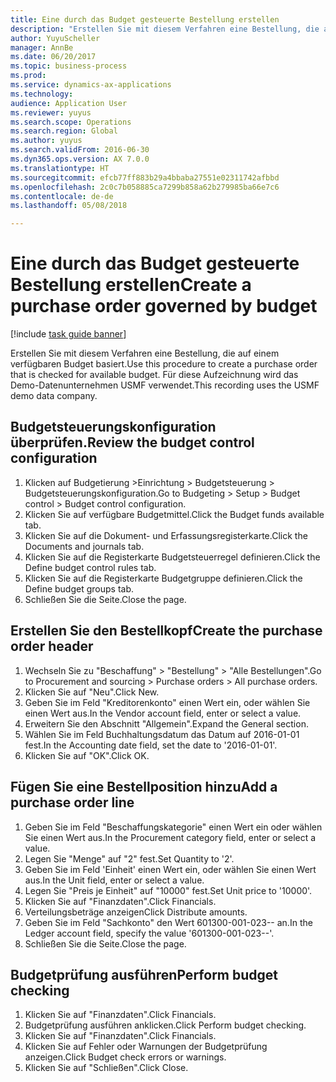 ```yaml
--- 
title: Eine durch das Budget gesteuerte Bestellung erstellen
description: "Erstellen Sie mit diesem Verfahren eine Bestellung, die auf einem verfügbaren Budget basiert."
author: YuyuScheller
manager: AnnBe
ms.date: 06/20/2017
ms.topic: business-process
ms.prod: 
ms.service: dynamics-ax-applications
ms.technology: 
audience: Application User
ms.reviewer: yuyus
ms.search.scope: Operations
ms.search.region: Global
ms.author: yuyus
ms.search.validFrom: 2016-06-30
ms.dyn365.ops.version: AX 7.0.0
ms.translationtype: HT
ms.sourcegitcommit: efcb77ff883b29a4bbaba27551e02311742afbbd
ms.openlocfilehash: 2c0c7b058885ca7299b858a62b279985ba66e7c6
ms.contentlocale: de-de
ms.lasthandoff: 05/08/2018

---
```

# <a name="create-a-purchase-order-governed-by-budget"></a><span data-ttu-id="0ff45-103">Eine durch das Budget gesteuerte Bestellung erstellen</span><span class="sxs-lookup"><span data-stu-id="0ff45-103">Create a purchase order governed by budget</span></span>

[!include [task guide banner](../../includes/task-guide-banner.md)]

<span data-ttu-id="0ff45-104">Erstellen Sie mit diesem Verfahren eine Bestellung, die auf einem verfügbaren Budget basiert.</span><span class="sxs-lookup"><span data-stu-id="0ff45-104">Use this procedure to create a purchase order that is checked for available budget.</span></span> <span data-ttu-id="0ff45-105">Für diese Aufzeichnung wird das Demo-Datenunternehmen USMF verwendet.</span><span class="sxs-lookup"><span data-stu-id="0ff45-105">This recording uses the USMF demo data company.</span></span>


## <a name="review-the-budget-control-configuration"></a><span data-ttu-id="0ff45-106">Budgetsteuerungskonfiguration überprüfen.</span><span class="sxs-lookup"><span data-stu-id="0ff45-106">Review the budget control configuration</span></span>
1. <span data-ttu-id="0ff45-107">Klicken auf Budgetierung >Einrichtung > Budgetsteuerung > Budgetsteuerungskonfiguration.</span><span class="sxs-lookup"><span data-stu-id="0ff45-107">Go to Budgeting > Setup > Budget control > Budget control configuration.</span></span>
2. <span data-ttu-id="0ff45-108">Klicken Sie auf verfügbare Budgetmittel.</span><span class="sxs-lookup"><span data-stu-id="0ff45-108">Click the Budget funds available tab.</span></span>
3. <span data-ttu-id="0ff45-109">Klicken Sie auf die Dokument- und Erfassungsregisterkarte.</span><span class="sxs-lookup"><span data-stu-id="0ff45-109">Click the Documents and journals tab.</span></span>
4. <span data-ttu-id="0ff45-110">Klicken Sie auf die Registerkarte Budgetsteuerregel definieren.</span><span class="sxs-lookup"><span data-stu-id="0ff45-110">Click the Define budget control rules tab.</span></span>
5. <span data-ttu-id="0ff45-111">Klicken Sie auf die Registerkarte Budgetgruppe definieren.</span><span class="sxs-lookup"><span data-stu-id="0ff45-111">Click the Define budget groups tab.</span></span>
6. <span data-ttu-id="0ff45-112">Schließen Sie die Seite.</span><span class="sxs-lookup"><span data-stu-id="0ff45-112">Close the page.</span></span>

## <a name="create-the-purchase-order-header"></a><span data-ttu-id="0ff45-113">Erstellen Sie den Bestellkopf</span><span class="sxs-lookup"><span data-stu-id="0ff45-113">Create the purchase order header</span></span>
1. <span data-ttu-id="0ff45-114">Wechseln Sie zu "Beschaffung" > "Bestellung" > "Alle Bestellungen".</span><span class="sxs-lookup"><span data-stu-id="0ff45-114">Go to Procurement and sourcing > Purchase orders > All purchase orders.</span></span>
2. <span data-ttu-id="0ff45-115">Klicken Sie auf "Neu".</span><span class="sxs-lookup"><span data-stu-id="0ff45-115">Click New.</span></span>
3. <span data-ttu-id="0ff45-116">Geben Sie im Feld "Kreditorenkonto" einen Wert ein, oder wählen Sie einen Wert aus.</span><span class="sxs-lookup"><span data-stu-id="0ff45-116">In the Vendor account field, enter or select a value.</span></span>
4. <span data-ttu-id="0ff45-117">Erweitern Sie den Abschnitt "Allgemein".</span><span class="sxs-lookup"><span data-stu-id="0ff45-117">Expand the General section.</span></span>
5. <span data-ttu-id="0ff45-118">Wählen Sie im Feld Buchhaltungsdatum das Datum auf 2016-01-01 fest.</span><span class="sxs-lookup"><span data-stu-id="0ff45-118">In the Accounting date field, set the date to '2016-01-01'.</span></span>
6. <span data-ttu-id="0ff45-119">Klicken Sie auf "OK".</span><span class="sxs-lookup"><span data-stu-id="0ff45-119">Click OK.</span></span>

## <a name="add-a-purchase-order-line"></a><span data-ttu-id="0ff45-120">Fügen Sie eine Bestellposition hinzu</span><span class="sxs-lookup"><span data-stu-id="0ff45-120">Add a purchase order line</span></span>
1. <span data-ttu-id="0ff45-121">Geben Sie im Feld "Beschaffungskategorie" einen Wert ein oder wählen Sie einen Wert aus.</span><span class="sxs-lookup"><span data-stu-id="0ff45-121">In the Procurement category field, enter or select a value.</span></span>
2. <span data-ttu-id="0ff45-122">Legen Sie "Menge" auf "2" fest.</span><span class="sxs-lookup"><span data-stu-id="0ff45-122">Set Quantity to '2'.</span></span>
3. <span data-ttu-id="0ff45-123">Geben Sie im Feld 'Einheit' einen Wert ein, oder wählen Sie einen Wert aus.</span><span class="sxs-lookup"><span data-stu-id="0ff45-123">In the Unit field, enter or select a value.</span></span>
4. <span data-ttu-id="0ff45-124">Legen Sie "Preis je Einheit" auf "10000" fest.</span><span class="sxs-lookup"><span data-stu-id="0ff45-124">Set Unit price to '10000'.</span></span>
5. <span data-ttu-id="0ff45-125">Klicken Sie auf "Finanzdaten".</span><span class="sxs-lookup"><span data-stu-id="0ff45-125">Click Financials.</span></span>
6. <span data-ttu-id="0ff45-126">Verteilungsbeträge anzeigen</span><span class="sxs-lookup"><span data-stu-id="0ff45-126">Click Distribute amounts.</span></span>
7. <span data-ttu-id="0ff45-127">Geben Sie im Feld "Sachkonto" den Wert 601300-001-023-- an.</span><span class="sxs-lookup"><span data-stu-id="0ff45-127">In the Ledger account field, specify the value '601300-001-023--'.</span></span>
8. <span data-ttu-id="0ff45-128">Schließen Sie die Seite.</span><span class="sxs-lookup"><span data-stu-id="0ff45-128">Close the page.</span></span>

## <a name="perform-budget-checking"></a><span data-ttu-id="0ff45-129">Budgetprüfung ausführen</span><span class="sxs-lookup"><span data-stu-id="0ff45-129">Perform budget checking</span></span>
1. <span data-ttu-id="0ff45-130">Klicken Sie auf "Finanzdaten".</span><span class="sxs-lookup"><span data-stu-id="0ff45-130">Click Financials.</span></span>
2. <span data-ttu-id="0ff45-131">Budgetprüfung ausführen anklicken.</span><span class="sxs-lookup"><span data-stu-id="0ff45-131">Click Perform budget checking.</span></span>
3. <span data-ttu-id="0ff45-132">Klicken Sie auf "Finanzdaten".</span><span class="sxs-lookup"><span data-stu-id="0ff45-132">Click Financials.</span></span>
4. <span data-ttu-id="0ff45-133">Klicken Sie auf Fehler oder Warnungen der Budgetprüfung anzeigen.</span><span class="sxs-lookup"><span data-stu-id="0ff45-133">Click Budget check errors or warnings.</span></span>
5. <span data-ttu-id="0ff45-134">Klicken Sie auf "Schließen".</span><span class="sxs-lookup"><span data-stu-id="0ff45-134">Click Close.</span></span>


